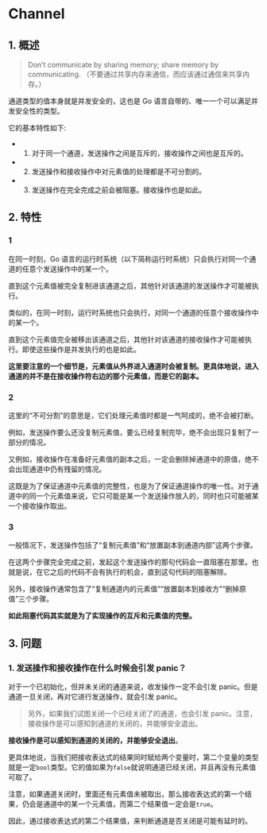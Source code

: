 # Channel

## 1. 概述

> Don’t communicate by sharing memory; share memory by communicating. （不要通过共享内存来通信，而应该通过通信来共享内存。）

通道类型的值本身就是并发安全的，这也是 Go 语言自带的、唯一一个可以满足并发安全性的类型。

它的基本特性如下:

* 1) 对于同一个通道，发送操作之间是互斥的，接收操作之间也是互斥的。
* 2) 发送操作和接收操作中对元素值的处理都是不可分割的。
* 3) 发送操作在完全完成之前会被阻塞。接收操作也是如此。



## 2. 特性

### 1

在同一时刻，Go 语言的运行时系统（以下简称运行时系统）只会执行对同一个通道的任意个发送操作中的某一个。

直到这个元素值被完全复制进该通道之后，其他针对该通道的发送操作才可能被执行。

类似的，在同一时刻，运行时系统也只会执行，对同一个通道的任意个接收操作中的某一个。

直到这个元素值完全被移出该通道之后，其他针对该通道的接收操作才可能被执行。即使这些操作是并发执行的也是如此。

**这里要注意的一个细节是，元素值从外界进入通道时会被复制。更具体地说，进入通道的并不是在接收操作符右边的那个元素值，而是它的副本。**

### 2

 这里的“不可分割”的意思是，它们处理元素值时都是一气呵成的，绝不会被打断。

例如，发送操作要么还没复制元素值，要么已经复制完毕，绝不会出现只复制了一部分的情况。

又例如，接收操作在准备好元素值的副本之后，一定会删除掉通道中的原值，绝不会出现通道中仍有残留的情况。

这既是为了保证通道中元素值的完整性，也是为了保证通道操作的唯一性。对于通道中的同一个元素值来说，它只可能是某一个发送操作放入的，同时也只可能被某一个接收操作取出。

### 3

 一般情况下，发送操作包括了“复制元素值”和“放置副本到通道内部”这两个步骤。

在这两个步骤完全完成之前，发起这个发送操作的那句代码会一直阻塞在那里。也就是说，在它之后的代码不会有执行的机会，直到这句代码的阻塞解除。

另外，接收操作通常包含了“复制通道内的元素值”“放置副本到接收方”“删掉原值”三个步骤。

**如此阻塞代码其实就是为了实现操作的互斥和元素值的完整。**



## 3. 问题

### 1. 发送操作和接收操作在什么时候会引发 panic？

对于一个已初始化，但并未关闭的通道来说，收发操作一定不会引发 panic。但是通道一旦关闭，再对它进行发送操作，就会引发 panic。

> 另外，如果我们试图关闭一个已经关闭了的通道，也会引发 panic。注意，接收操作是可以感知到通道的关闭的，并能够安全退出。



**接收操作是可以感知到通道的关闭的，并能够安全退出**。

更具体地说，当我们把接收表达式的结果同时赋给两个变量时，第二个变量的类型就是一定`bool`类型。它的值如果为`false`就说明通道已经关闭，并且再没有元素值可取了。

注意，如果通道关闭时，里面还有元素值未被取出，那么接收表达式的第一个结果，仍会是通道中的某一个元素值，而第二个结果值一定会是`true`。

因此，通过接收表达式的第二个结果值，来判断通道是否关闭是可能有延时的。